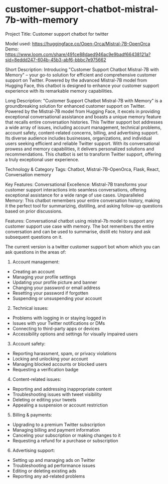 # customer-support-chatbot-mistral-7b-with-memory
Project Title: Customer support chatbot for twitter

Model used: https://huggingface.co/Open-Orca/Mistral-7B-OpenOrca
Demo: https://www.loom.com/share/491ce88daed946ac9e9badf66438121a?sid=8eddd247-604b-45b3-abf6-bbbc7e975662

Short Description:
Introducing "Customer Support Chatbot Mistral-7B with Memory" – your go-to solution for efficient and comprehensive customer support on Twitter. 
Powered by the advanced Mistral-7B model from Hugging Face, this chatbot is designed to enhance your customer support experience with its remarkable memory capabilities.

Long Description:
"Customer Support Chatbot Mistral-7B with Memory" is a groundbreaking solution for enhanced customer support on Twitter. Powered by the Mistral-7B model from Hugging Face, it excels in providing exceptional conversational assistance and boasts a unique memory feature that recalls entire conversation histories. This Twitter support bot addresses a wide array of issues, including account management, technical problems, account safety, content-related concerns, billing, and advertising support. Its diverse audience includes businesses, organizations, and individual users seeking efficient and reliable Twitter support. With its conversational prowess and memory capabilities, it delivers personalized solutions and recommendations. This chatbot is set to transform Twitter support, offering a truly exceptional user experience.

Technology & Category Tags:
Chatbot, Mistral-7B-OpenOrca, Flask, React, Conversation memory


Key Features:
Conversational Excellence: Mistral-7B transforms your customer support interactions into seamless conversations, offering exceptional assistance for a wide range of use cases.
Unparalleled Memory: This chatbot remembers your entire conversation history, making it the perfect tool for summarizing, distilling, and asking follow-up questions based on prior discussions.

Features:
Conversational chatbot using mistral-7b model to support any customer support use case with memory.
The bot remembers the entire conversation and can be used to summarise, distill etc history and ask subsequent questions on it.
 
The current version is a twitter customer support bot whom which you can ask questions in the areas of:
1. Account management:
- Creating an account
- Managing your profile settings
- Updating your profile picture and banner
- Changing your password or email address
- Resetting your password if forgotten
- Suspending or unsuspending your account

2. Technical issues:
- Problems with logging in or staying logged in
- Issues with your Twitter notifications or DMs
- Connecting to third-party apps or devices
- Accessibility options and settings for visually impaired users

3. Account safety:
- Reporting harassment, spam, or privacy violations
- Locking and unlocking your account
- Managing blocked accounts or blocked users
- Requesting a verification badge

4. Content-related issues:
- Reporting and addressing inappropriate content
- Troubleshooting issues with tweet visibility
- Deleting or editing your tweets
- Appealing a suspension or account restriction

5. Billing & payments:
- Upgrading to a premium Twitter subscription
- Managing billing and payment information
- Canceling your subscription or making changes to it
- Requesting a refund for a purchase or subscription

6. Advertising support:
- Setting up and managing ads on Twitter
- Troubleshooting ad performance issues
- Editing or deleting existing ads
- Reporting any ad-related problems

